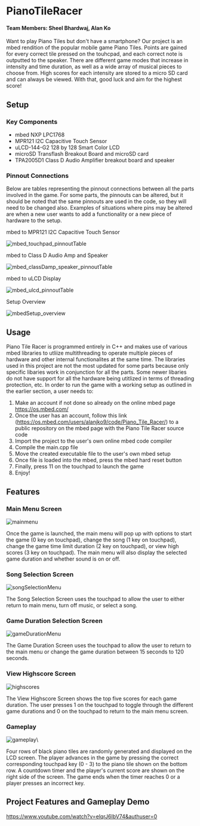 # PianoTileRacer

#### Team Members: Sheel Bhardwaj, Alan Ko

Want to play Piano Tiles but don't have a smartphone? Our project is an mbed rendition of the popular mobile game Piano Tiles. Points are gained for every correct tile pressed on the touhcpad, and each correct note is outputted to the speaker. There are different game modes that increase in intensity and time duration, as well as a wide array of musical pieces to choose from. High scores for each intensity are stored to a micro SD card and can always be viewed. With that, good luck and aim for the highest score!

## Setup

### Key Components
- mbed NXP LPC1768
- MPR121 I2C Capacitive Touch Sensor
- uLCD-144-G2 128 by 128 Smart Color LCD
- microSD Transflash Breakout Board and microSD card
- TPA2005D1 Class D Audio Amplifier breakout board and speaker

### Pinnout Connections
Below are tables representing the pinnout connections between all the parts involved in the game. For some parts, the pinnouts can be altered, but it should be noted that the same pinnouts are used in the code, so they will need to be changed also. Examples of situations where pins may be altered are when a new user wants to add a functionality or a new piece of hardware to the setup.

mbed to MPR121 I2C Capacitive Touch Sensor

![mbed_touchpad_pinnoutTable](https://user-images.githubusercontent.com/57376146/117066187-6e749b00-acf6-11eb-8f09-6559eb02f05b.png)

mbed to Class D Audio Amp and Speaker

![mbed_classDamp_speaker_pinnoutTable](https://user-images.githubusercontent.com/57376146/117066308-9532d180-acf6-11eb-8163-fb497741c6b9.png)

mbed to uLCD Display

![mbed_ulcd_pinnoutTable](https://user-images.githubusercontent.com/57376146/117066345-9ebc3980-acf6-11eb-9bea-c95c548b216a.png)

Setup Overview

![mbedSetup_overview](https://user-images.githubusercontent.com/57376146/117066604-efcc2d80-acf6-11eb-9544-116750e759bc.jpg)


## Usage
Piano Tile Racer is programmed entirely in C++ and makes use of various mbed libraries to utliize multithreading to operate multiple pieces of hardware and other internal functionalites at the same time. The libraries used in this project are not the most updated for some parts because only specific libaries work in conjunction for all the parts. Some newer libaries do not have support for all the hardware being utitlized in terms of threading protection, etc. In order to run the game with a working setup as outlined in the earlier section, a user needs to:

1. Make an account if not done so already on the online mbed page https://os.mbed.com/
2. Once the user has an account, follow this link (https://os.mbed.com/users/alanjko9/code/Piano_Tile_Racer/) to a public repository on the mbed page with the Piano Tile Racer source code
3. Import the project to the user's own online mbed code compiler
4. Compile the main.cpp file
5. Move the created executable file to the user's own mbed setup
6. Once file is loaded into the mbed, press the mbed hard reset button
7. Finally, press 11 on the touchpad to launch the game
8. Enjoy!

## Features

### Main Menu Screen
![mainmenu](https://user-images.githubusercontent.com/57376146/117071272-e2b23d00-acfc-11eb-8de3-926d9607d2bf.jpg)

Once the game is launched, the main menu will pop up with options to start the game (0 key on touchpad), change the song (1 key on touchpad), change the game time limit duration (2 key on touchpad), or view high scores (3 key on touchpad). The main menu will also display the selected game duration and whether sound is on or off.

### Song Selection Screen
![songSelectionMenu](https://user-images.githubusercontent.com/57376146/117071313-f362b300-acfc-11eb-8455-b5ee6da30fa4.jpg)

The Song Selection Screen uses the touchpad to allow the user to either return to main menu, turn off music, or select a song.

### Game Duration Selection Screen
![gameDurationMenu](https://user-images.githubusercontent.com/57376146/117071516-36bd2180-acfd-11eb-9720-87b74b495f95.jpg)

The Game Duration Screen uses the touchpad to allow the user to return to the main menu or change the game duration between 15 seconds to 120 seconds.

### View Highscore Screen
![highscores](https://user-images.githubusercontent.com/57376146/117071665-610edf00-acfd-11eb-8113-6d96018e4d67.jpg)

The View Highscore Screen shows the top five scores for each game duration. The user presses 1 on the touchpad to toggle through the different game durations and 0 on the touchpad to return to the main menu screen.

### Gameplay
![gameplay](https://user-images.githubusercontent.com/57376146/117071915-b8ad4a80-acfd-11eb-8cbc-566d4b194188.jpg)\

Four rows of black piano tiles are randomly generated and displayed on the LCD screen. The player advances in the game by pressing the correct corresponding touchpad key (0 - 3) to the piano tile shown on the bottom row. A countdown timer and the player's current score are shown on the right side of the screen. The game ends when the timer reaches 0 or a player presses an incorrect key. 

## Project Features and Gameplay Demo
https://www.youtube.com/watch?v=elqrJ6IbV74&authuser=0
